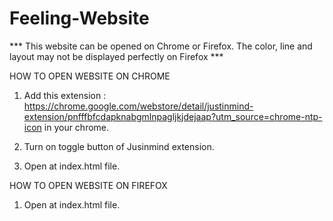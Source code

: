 # Feeling-Website


*** This website can be opened on Chrome or Firefox.
The color, line and layout may not be displayed perfectly on Firefox ***


HOW TO OPEN WEBSITE ON CHROME

1. Add this extension : https://chrome.google.com/webstore/detail/justinmind-extension/pnfffbfcdapknabgmlnpagljkjdejaap?utm_source=chrome-ntp-icon
   in your chrome.
   
2. Turn on toggle button of Jusinmind extension.
   
3. Open at index.html file.



HOW TO OPEN WEBSITE ON FIREFOX

1. Open at index.html file.
